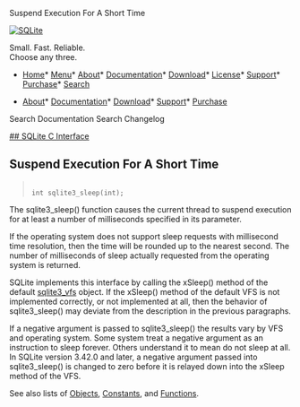 




Suspend Execution For A Short Time




[![SQLite](../images/sqlite370_banner.gif)](../index.html)


Small. Fast. Reliable.  
Choose any three.


* [Home](../index.html)* [Menu](javascript:void(0))* [About](../about.html)* [Documentation](../docs.html)* [Download](../download.html)* [License](../copyright.html)* [Support](../support.html)* [Purchase](../prosupport.html)* [Search](javascript:void(0))




* [About](../about.html)* [Documentation](../docs.html)* [Download](../download.html)* [Support](../support.html)* [Purchase](../prosupport.html)






Search Documentation
Search Changelog









[## SQLite C Interface](../c3ref/intro.html)
## Suspend Execution For A Short Time




> ```
> 
> int sqlite3_sleep(int);
> 
> ```



The sqlite3\_sleep() function causes the current thread to suspend execution
for at least a number of milliseconds specified in its parameter.


If the operating system does not support sleep requests with
millisecond time resolution, then the time will be rounded up to
the nearest second. The number of milliseconds of sleep actually
requested from the operating system is returned.


SQLite implements this interface by calling the xSleep()
method of the default [sqlite3\_vfs](../c3ref/vfs.html) object. If the xSleep() method
of the default VFS is not implemented correctly, or not implemented at
all, then the behavior of sqlite3\_sleep() may deviate from the description
in the previous paragraphs.


If a negative argument is passed to sqlite3\_sleep() the results vary by
VFS and operating system. Some system treat a negative argument as an
instruction to sleep forever. Others understand it to mean do not sleep
at all. In SQLite version 3\.42\.0 and later, a negative
argument passed into sqlite3\_sleep() is changed to zero before it is relayed
down into the xSleep method of the VFS.


See also lists of
 [Objects](../c3ref/objlist.html),
 [Constants](../c3ref/constlist.html), and
 [Functions](../c3ref/funclist.html).


